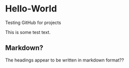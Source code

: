 # Hello-World
Testing GitHub for projects

This is some test text.

## Markdown?

The headings appear to be written in markdown format??
